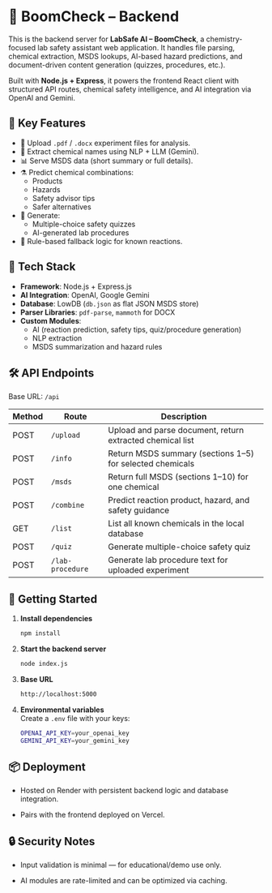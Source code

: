 # 🔬 BoomCheck – Backend

This is the backend server for **LabSafe AI – BoomCheck**, a chemistry-focused lab safety assistant web application. It handles file parsing, chemical extraction, MSDS lookups, AI-based hazard predictions, and document-driven content generation (quizzes, procedures, etc.).

Built with **Node.js + Express**, it powers the frontend React client with structured API routes, chemical safety intelligence, and AI integration via OpenAI and Gemini.

## 🎯 Key Features

- 📄 Upload `.pdf` / `.docx` experiment files for analysis.
- 🧪 Extract chemical names using NLP + LLM (Gemini).
- 📊 Serve MSDS data (short summary or full details).
- ⚗️ Predict chemical combinations:
  - Products
  - Hazards
  - Safety advisor tips
  - Safer alternatives
- 🧠 Generate:
  - Multiple-choice safety quizzes
  - AI-generated lab procedures
- 🔁 Rule-based fallback logic for known reactions.

## 🧪 Tech Stack

- **Framework**: Node.js + Express.js
- **AI Integration**: OpenAI, Google Gemini
- **Database**: LowDB (`db.json` as flat JSON MSDS store)
- **Parser Libraries**: `pdf-parse`, `mammoth` for DOCX
- **Custom Modules**:
  - AI (reaction prediction, safety tips, quiz/procedure generation)
  - NLP extraction
  - MSDS summarization and hazard rules

## 🛠 API Endpoints

Base URL: `/api`

| Method | Route            | Description                                               |
| ------ | ---------------- | --------------------------------------------------------- |
| POST   | `/upload`        | Upload and parse document, return extracted chemical list |
| POST   | `/info`          | Return MSDS summary (sections 1–5) for selected chemicals |
| POST   | `/msds`          | Return full MSDS (sections 1–10) for one chemical         |
| POST   | `/combine`       | Predict reaction product, hazard, and safety guidance     |
| GET    | `/list`          | List all known chemicals in the local database            |
| POST   | `/quiz`          | Generate multiple-choice safety quiz                      |
| POST   | `/lab-procedure` | Generate lab procedure text for uploaded experiment       |

## 🚀 Getting Started

1. **Install dependencies**
   ```bash
   npm install
   ```
2. **Start the backend server**
   ```bash
   node index.js
   ```
3. **Base URL**
   ```bash
   http://localhost:5000
   ```
4. **Environmental variables**  
    Create a `.env` file with your keys:
   ```bash
   OPENAI_API_KEY=your_openai_key
   GEMINI_API_KEY=your_gemini_key
   ```

## 📦 Deployment

- Hosted on Render with persistent backend logic and database integration.

- Pairs with the frontend deployed on Vercel.

## 🔒 Security Notes

- Input validation is minimal — for educational/demo use only.

- AI modules are rate-limited and can be optimized via caching.

